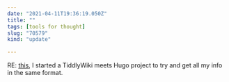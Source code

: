 ```yaml
---
date: "2021-04-11T19:36:19.050Z"
title: ""
tags: [tools for thought]
slug: "70579"
kind: "update"

---
```

RE: [this](https://teukka.tech/updates/57598/), I started a TiddlyWiki meets Hugo project to try and get all my info in the same format.